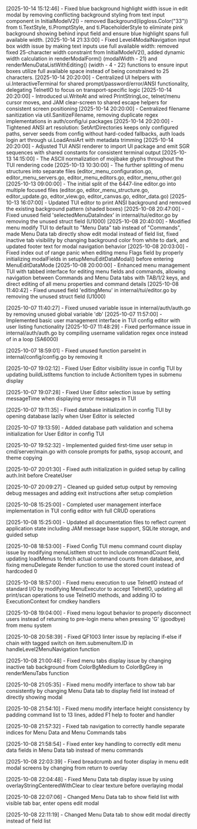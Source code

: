 [2025-10-14 15:12:46] - Fixed blue background highlight width issue in edit modal by removing conflicting background styling from text input component in InitialModelV2() - removed Background(lipgloss.Color("33")) from ti.TextStyle, ti.PromptStyle, and ti.PlaceholderStyle to eliminate pink background showing behind input field and ensure blue highlight spans full available width.
[2025-10-14 21:33:00] - Fixed Level4ModalNavigation input box width issue by making text inputs use full available width: removed fixed 25-character width constraint from InitialModelV2(), added dynamic width calculation in renderModalForm() (modalWidth - 21) and renderMenuDataListWithEditing() (width - 4 - 22) functions to ensure input boxes utilize full available space instead of being constrained to 25 characters.
[2025-10-14 20:20:00] - Centralized UI helpers with ui.InteractiveTerminal for shared prompt/password/error/ANSI functionality, delegating TelnetIO to focus on transport-specific logic
[2025-10-14 20:20:00] - Introduced ui.WriteAt and wired PrintStringLoc, telnet/menu cursor moves, and JAM clear-screen to shared escape helpers for consistent screen positioning
[2025-10-14 20:20:00] - Centralized filename sanitization via util.SanitizeFilename, removing duplicate regex implementations in auth/config/ui packages
[2025-10-14 20:20:00] - Tightened ANSI art resolution: SetArtDirectories keeps only configured paths, server seeds from config without hard-coded fallbacks, auth loads login art through ui.LoadAnsiArt with metadata trimming
[2025-10-14 20:20:00] - Adjusted TUI ANSI renderer to import UI package and emit SGR sequences with shared constants for consistent terminal output
[2025-10-13 14:15:00] - The ASCII normalization of mojibake glyphs throughout the TUI rendering code
[2025-10-13 10:30:00] - The further splitting of menu structures into separate files (editor_menu_configuration.go, editor_menu_servers.go, editor_menu_editors.go, editor_menu_other.go)
[2025-10-13 09:00:00] - The initial split of the 6447-line editor.go into multiple focused files (editor.go, editor_menu_structure.go, editor_update.go, editor_view.go, editor_canvas.go, editor_data.go)
[2025-10-13 16:07:00] - Updated TUI editor to print ANSI background and removed the existing background pattern (shaded boxes)
[2025-10-08 20:47:00] - Fixed unused field 'selectedMenuDataIndex' in internal/tui/editor.go by removing the unused struct field (U1000)
[2025-10-08 20:40:00] - Modified menu modify TUI to default to "Menu Data" tab instead of "Commands", made Menu Data tab directly show edit modal instead of field list, fixed inactive tab visibility by changing background color from white to dark, and updated footer text for modal navigation behavior
[2025-10-08 20:03:00] - Fixed index out of range panic when editing menu Flags field by properly initializing modalFields in setupMenuEditDataModal() before entering MenuEditDataMode
[2025-10-08 20:00:00] - Enhanced menu management TUI with tabbed interface for editing menu fields and commands, allowing navigation between Commands and Menu Data tabs with TAB/1/2 keys, and direct editing of all menu properties and command details
[2025-10-08 11:40:42] - Fixed unused field 'editingMenu' in internal/tui/editor.go by removing the unused struct field (U1000)

[2025-10-07 11:40:27] - Fixed unused variable issue in internal/auth/auth.go by removing unused global variable 'db'
[2025-10-07 11:57:00] - Implemented basic user management interface in TUI config editor with user listing functionality
[2025-10-07 11:48:29] - Fixed performance issue in internal/auth/auth.go by compiling username validation regex once instead of in a loop (SA6000)

[2025-10-07 18:59:01] - Fixed unused function parseInt in internal/config/config.go by removing it

[2025-10-07 19:02:12] - Fixed User Editor visibility issue in config TUI by updating buildListItems function to include ActionItem types in submenu display

[2025-10-07 19:07:28] - Fixed User Editor selection issue by setting messageTime when displaying error messages in TUI

[2025-10-07 19:11:35] - Fixed database initialization in config TUI by opening database lazily when User Editor is selected

[2025-10-07 19:13:59] - Added database path validation and schema initialization for User Editor in config TUI

[2025-10-07 19:52:32] - Implemented guided first-time user setup in cmd/server/main.go with console prompts for paths, sysop account, and theme copying

[2025-10-07 20:01:30] - Fixed auth initialization in guided setup by calling auth.Init before CreateUser

[2025-10-07 20:09:27] - Cleaned up guided setup output by removing debug messages and adding exit instructions after setup completion

[2025-10-08 15:25:00] - Completed user management interface implementation in TUI config editor with full CRUD operations

[2025-10-08 15:25:00] - Updated all documentation files to reflect current application state including JAM message base support, SQLite storage, and guided setup

[2025-10-08 18:53:00] - Fixed Config TUI menu command count display issue by modifying menuListItem struct to include commandCount field, updating loadMenus to fetch actual command counts from database, and fixing menuDelegate Render function to use the stored count instead of hardcoded 0

[2025-10-08 18:57:00] - Fixed menu execution to use TelnetIO instead of standard I/O by modifying MenuExecutor to accept TelnetIO, updating all print/scan operations to use TelnetIO methods, and adding IO to ExecutionContext for cmdkey handlers

[2025-10-08 19:04:00] - Fixed menu logout behavior to properly disconnect users instead of returning to pre-login menu when pressing 'G' (goodbye) from menu system

[2025-10-08 20:58:39] - Fixed QF1003 linter issue by replacing if-else if chain with tagged switch on item.submenuItem.ID in handleLevel2MenuNavigation function

[2025-10-08 21:00:48] - Fixed menu tabs display issue by changing inactive tab background from ColorBgMedium to ColorBgGrey in renderMenuTabs function

[2025-10-08 21:05:35] - Fixed menu modify interface to show tab bar consistently by changing Menu Data tab to display field list instead of directly showing modal

[2025-10-08 21:54:10] - Fixed menu modify interface height consistency by padding command list to 13 lines, added F1 help to footer and handler

[2025-10-08 21:57:32] - Fixed tab navigation to correctly handle separate indices for Menu Data and Menu Commands tabs

[2025-10-08 21:58:54] - Fixed enter key handling to correctly edit menu data fields in Menu Data tab instead of menu commands

[2025-10-08 22:03:39] - Fixed breadcrumb and footer display in menu edit modal screens by changing from return to overlay

[2025-10-08 22:04:48] - Fixed Menu Data tab display issue by using overlayStringCenteredWithClear to clear texture before overlaying modal

[2025-10-08 22:07:06] - Changed Menu Data tab to show field list with visible tab bar, enter opens edit modal

[2025-10-08 22:11:19] - Changed Menu Data tab to show edit modal directly instead of field list
